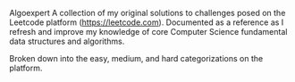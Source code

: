 Algoexpert
A collection of my original solutions to challenges posed on the Leetcode
platform (https://leetcode.com). Documented as a reference as I refresh and
improve my knowledge of core Computer Science fundamental data structures and
algorithms.

Broken down into the easy, medium, and hard categorizations on the platform.